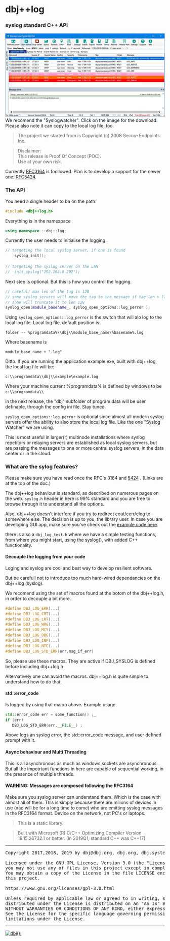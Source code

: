 
# dbj++log
### syslog standard C++ API 

[![syslogwatcher](./media/syslogwatcher.com.jpg)](https://syslogwatcher.com "syslogwatcher.com")
We recomend the "Syslogwatcher". Click on the image for the download. Please also note it can copy to the local log file, too.

> The project we started from is Copyright (c) 2008 Secure Endpoints Inc.


> Disclaimer: <br/>
> This release is Proof Of Concept (POC). <br/>
> Use at your own risk.


Currently [RFC3164](https://tools.ietf.org/html/rfc3164) is foollowed. Plan is to develop a support for the newer one: 
[RFC5424](https://tools.ietf.org/html/rfc5424).

### The API

You need a single header to be on the path:
```cpp
#include <dbj++log.h>
```
Everything is in the namespace
```cpp
using namespace ::dbj::log;
```
Currently the user needs to initialise the logging .

```cpp
// targeting the local syslog server, if one is found
	syslog_init();

// targeting the syslog server on the LAN
//	init_syslog("192.168.0.202");
```

Next step is optional. But this is how you control the logging.

```cpp
// careful! max len of the tag is 128
// some syslog servers will move the tag to the message if tag len > 128
// some will truncate it to len 128
syslog_open(module_basename_, syslog_open_options::log_perror );
``` 
Using `syslog_open_options::log_perror` is the switch that will alo log to the local 
log file. Local log file, default position is:

	folder -- %programdata%\\dbj\\module_base_name\%basename%.log

Where basename is

	module_base_name + ".log"

Ditto. If you are running the application example.exe, built with dbj++log, the local log file will be:

    c:\\programdata\\dbj\\example\example.log

Where your machine current %programdata% is defined by windows to be `c:\\programdata\\`

in the next release, the "dbj" subfolder of program data will be user definable, through the config ini file. Stay tuned.

`syslog_open_options::log_perror` is optional since almost all modern syslog servers offer the ability to also store the local log file.
Like the one "Syslog Watcher" we are using. 

This is most useful in larger(r) multinode installations where syslog repetitors or relaying servers are established as local syslog servers, but are passing
the messages to one or more central  syslog servers, in the data center or in the cloud.

### What are the sylog features?

Please make sure you have read once the RFC's 3164 and [5424](https://tools.ietf.org/html/rfc5424) . (Links are at the top of the doc.)

The dbj++log behaviour is standard, as described on  numerous pages on the web.
`syslog.h` header in here is 99% standard and you are free to browse through it to understand all the options.

Also, dbj++log doesn't interfere if you try to redirect 
cout/cerr/clog 
to somewhere else. The decision is up to you, the library user. 
In case you are developing GUI app, make 
sure you've check out the [example code here](https://gist.github.com/kingseva/a918ec66079a9475f19642ec31276a21).

there is also a `dbj_log_test.h` where we have a simple testing functions, from where you might start, using the syslog(), with added C++ functionality.

#### Decouple the logging from your code

Loging and syslog are cool and best way to develop resilient software.

But be carefull not to introduce too much hard-wired dependancies on the dbj++log (syslog).

We recomend using the set of macros found at the botom of the dbj++log.h, in order to 
decouple a bit more.

```cpp
#define DBJ_LOG_ERR(...) 
#define DBJ_LOG_CRT(...) 
#define DBJ_LOG_LRT(...) 
#define DBJ_LOG_WRG(...) 
#define DBJ_LOG_MCY(...) 
#define DBJ_LOG_DBG(...) 
#define DBJ_LOG_INF(...) 
#define DBJ_LOG_NTC(...)
#define DBJ_LOG_STD_ERR(err,msg_if_err) 
```

So, please use these macros. They are active if DBJ_SYSLOG is defined before 
including dbj++log.h

Alternatively one can avoid the macros. dbj++log.h is quite simple to understand how to do that.

#### std::error_code 

Is logged by using that macro above. Example usage.

```cpp
std::error_code err = some_function() ;_
if (err)
   DBJ_LOG_STD_ERR(err,__FILE__) ;
```
Above logs an syslog error, the std::error_code message, and user defined prompt with it.
#### Async behaviour and Multi Threading

This is all asynchronous as much as windows sockets are asynchronous.
But all the impotrtant functions in here are capable of sequential working, 
in the presence of multiple threads.

#### WARNING: Messages are composed following the RFC3164

Make sure you syslog server can understand them. Which is the case with almost all of them. 
This is simply because there are milions of devices in use (nad will be for a long time to come) who are emitting 
syslog messages in the RFC3164 format. Device on the network, not PC's or laptops.

> This is a static library. 

> Built with Microsoft (R) C/C++ Optimizing Compiler Version 19.15.26732.1 or better.
> (In 2019Q1, standard C++ was C++17)


-------------------------------------

<pre>
Copyright 2017,2018, 2019 by dbj@dbj.org, dbj.org, dbj.systems ltd.

Licensed under the GNU GPL License, Version 3.0 (the "License");
you may not use any of files in this project except in compliance with the License.
You may obtain a copy of the License in the file LICENSE enclosed in
this project.

https://www.gnu.org/licenses/gpl-3.0.html

Unless required by applicable law or agreed to in writing, software
distributed under the License is distributed on an "AS IS" BASIS,
WITHOUT WARRANTIES OR CONDITIONS OF ANY KIND, either express or implied.
See the License for the specific language governing permissions and
limitations under the License.
</pre>
---------------------------------------------------------------------  

[![dbj();](http://dbj.org/wp-content/uploads/2015/12/cropped-dbj-icon-e1486129719897.jpg)](http://www.dbj.org "dbj")  

